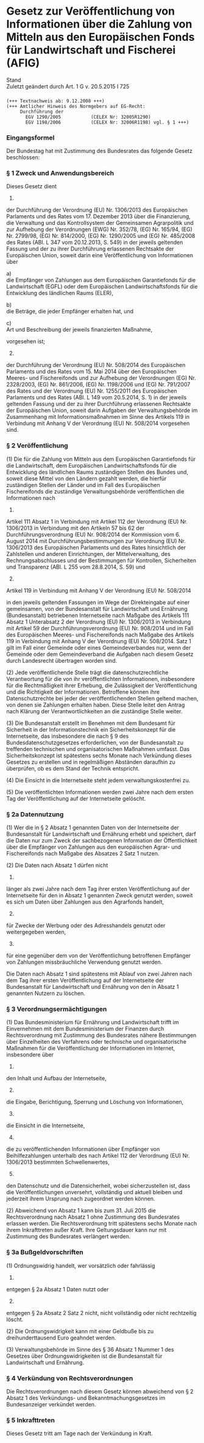 Gesetz zur Veröffentlichung von Informationen über die Zahlung von Mitteln aus den Europäischen Fonds für Landwirtschaft und Fischerei (AFIG)
=============================================================================================================================================

Stand  
Zuletzt geändert durch Art. 1 G v. 20.5.2015 I 725

### 

```
(+++ Textnachweis ab: 9.12.2008 +++)
(+++ Amtlicher Hinweis des Normgebers auf EG-Recht:
     Durchführung der
       EGV 1290/2005           (CELEX Nr: 32005R1290)
       EGV 1198/2006           (CELEX Nr: 32006R1198) vgl. § 1 +++)
```

### Eingangsformel

Der Bundestag hat mit Zustimmung des Bundesrates das folgende Gesetz beschlossen:

### § 1 Zweck und Anwendungsbereich

Dieses Gesetz dient

1.  
der Durchführung der Verordnung (EU) Nr. 1306/2013 des Europäischen Parlaments und des Rates vom 17. Dezember 2013 über die Finanzierung, die Verwaltung und das Kontrollsystem der Gemeinsamen Agrarpolitik und zur Aufhebung der Verordnungen (EWG) Nr. 352/78, (EG) Nr. 165/94, (EG) Nr. 2799/98, (EG) Nr. 814/2000, (EG) Nr. 1290/2005 und (EG) Nr. 485/2008 des Rates (ABl. L 347 vom 20.12.2013, S. 549) in der jeweils geltenden Fassung und der zu ihrer Durchführung erlassenen Rechtsakte der Europäischen Union, soweit darin eine Veröffentlichung von Informationen über

a)  
die Empfänger von Zahlungen aus dem Europäischen Garantiefonds für die Landwirtschaft (EGFL) oder dem Europäischen Landwirtschaftsfonds für die Entwicklung des ländlichen Raums (ELER),

b)  
die Beträge, die jeder Empfänger erhalten hat, und

c)  
Art und Beschreibung der jeweils finanzierten Maßnahme,

vorgesehen ist;

2.  
der Durchführung der Verordnung (EU) Nr. 508/2014 des Europäischen Parlaments und des Rates vom 15. Mai 2014 über den Europäischen Meeres- und Fischereifonds und zur Aufhebung der Verordnungen (EG) Nr. 2328/2003, (EG) Nr. 861/2006, (EG) Nr. 1198/2006 und (EG) Nr. 791/2007 des Rates und der Verordnung (EU) Nr. 1255/2011 des Europäischen Parlaments und des Rates (ABl. L 149 vom 20.5.2014, S. 1) in der jeweils geltenden Fassung und der zu ihrer Durchführung erlassenen Rechtsakte der Europäischen Union, soweit darin Aufgaben der Verwaltungsbehörde im Zusammenhang mit Informationsmaßnahmen im Sinne des Artikels 119 in Verbindung mit Anhang V der Verordnung (EU) Nr. 508/2014 vorgesehen sind.

### § 2 Veröffentlichung

(1) Die für die Zahlung von Mitteln aus dem Europäischen Garantiefonds für die Landwirtschaft, dem Europäischen Landwirtschaftsfonds für die Entwicklung des ländlichen Raums zuständigen Stellen des Bundes und, soweit diese Mittel von den Ländern gezahlt werden, die hierfür zuständigen Stellen der Länder und im Fall des Europäischen Fischereifonds die zuständige Verwaltungsbehörde veröffentlichen die Informationen nach

1.  
Artikel 111 Absatz 1 in Verbindung mit Artikel 112 der Verordnung (EU) Nr. 1306/2013 in Verbindung mit den Artikeln 57 bis 62 der Durchführungsverordnung (EU) Nr. 908/2014 der Kommission vom 6. August 2014 mit Durchführungsbestimmungen zur Verordnung (EU) Nr. 1306/2013 des Europäischen Parlaments und des Rates hinsichtlich der Zahlstellen und anderen Einrichtungen, der Mittelverwaltung, des Rechnungsabschlusses und der Bestimmungen für Kontrollen, Sicherheiten und Transparenz (ABl. L 255 vom 28.8.2014, S. 59) und

2.  
Artikel 119 in Verbindung mit Anhang V der Verordnung (EU) Nr. 508/2014

in den jeweils geltenden Fassungen im Wege der Direkteingabe auf einer gemeinsamen, von der Bundesanstalt für Landwirtschaft und Ernährung (Bundesanstalt) betriebenen Internetseite nach Maßgabe des Artikels 111 Absatz 1 Unterabsatz 2 der Verordnung (EU) Nr. 1306/2013 in Verbindung mit Artikel 59 der Durchführungsverordnung (EU) Nr. 908/2014 und im Fall des Europäischen Meeres- und Fischereifonds nach Maßgabe des Artikels 119 in Verbindung mit Anhang V der Verordnung (EU) Nr. 508/2014. Satz 1 gilt im Fall einer Gemeinde oder eines Gemeindeverbandes nur, wenn der Gemeinde oder dem Gemeindeverband die Aufgaben nach diesem Gesetz durch Landesrecht übertragen worden sind.

(2) Jede veröffentlichende Stelle trägt die datenschutzrechtliche Verantwortung für die von ihr veröffentlichten Informationen, insbesondere für die Rechtmäßigkeit ihrer Erhebung, die Zulässigkeit der Veröffentlichung und die Richtigkeit der Informationen. Betroffene können ihre Datenschutzrechte bei jeder der veröffentlichenden Stellen geltend machen, von denen sie Zahlungen erhalten haben. Diese Stelle leitet den Antrag nach Klärung der Verantwortlichkeiten an die zuständige Stelle weiter.

(3) Die Bundesanstalt erstellt im Benehmen mit dem Bundesamt für Sicherheit in der Informationstechnik ein Sicherheitskonzept für die Internetseite, das insbesondere die nach § 9 des Bundesdatenschutzgesetzes erforderlichen, von der Bundesanstalt zu treffenden technischen und organisatorischen Maßnahmen umfasst. Das Sicherheitskonzept ist spätestens sechs Monate nach Verkündung dieses Gesetzes zu erstellen und in regelmäßigen Abständen daraufhin zu überprüfen, ob es dem Stand der Technik entspricht.

(4) Die Einsicht in die Internetseite steht jedem verwaltungskostenfrei zu.

(5) Die veröffentlichten Informationen werden zwei Jahre nach dem ersten Tag der Veröffentlichung auf der Internetseite gelöscht.

### § 2a Datennutzung

(1) Wer die in § 2 Absatz 1 genannten Daten von der Internetseite der Bundesanstalt für Landwirtschaft und Ernährung erhebt und speichert, darf die Daten nur zum Zweck der sachbezogenen Information der Öffentlichkeit über die Empfänger von Zahlungen aus den europäischen Agrar- und Fischereifonds nach Maßgabe des Absatzes 2 Satz 1 nutzen.

(2) Die Daten nach Absatz 1 dürfen nicht

1.  
länger als zwei Jahre nach dem Tag ihrer ersten Veröffentlichung auf der Internetseite für den in Absatz 1 genannten Zweck genutzt werden, soweit es sich um Daten über Zahlungen aus den Agrarfonds handelt,

2.  
für Zwecke der Werbung oder des Adresshandels genutzt oder weitergegeben werden,

3.  
für eine gegenüber dem von der Veröffentlichung betroffenen Empfänger von Zahlungen missbräuchliche Verwendung genutzt werden.

Die Daten nach Absatz 1 sind spätestens mit Ablauf von zwei Jahren nach dem Tag ihrer ersten Veröffentlichung auf der Internetseite der Bundesanstalt für Landwirtschaft und Ernährung von den in Absatz 1 genannten Nutzern zu löschen.

### § 3 Verordnungsermächtigungen

(1) Das Bundesministerium für Ernährung und Landwirtschaft trifft im Einvernehmen mit dem Bundesministerium der Finanzen durch Rechtsverordnung mit Zustimmung des Bundesrates nähere Bestimmungen über Einzelheiten des Verfahrens oder technische und organisatorische Maßnahmen für die Veröffentlichung der Informationen im Internet, insbesondere über

1.  
den Inhalt und Aufbau der Internetseite,

2.  
die Eingabe, Berichtigung, Sperrung und Löschung von Informationen,

3.  
die Einsicht in die Internetseite,

4.  
die zu veröffentlichenden Informationen über Empfänger von Beihilfezahlungen unterhalb des nach Artikel 112 der Verordnung (EU) Nr. 1306/2013 bestimmten Schwellenwertes,

5.  
den Datenschutz und die Datensicherheit, wobei sicherzustellen ist, dass die Veröffentlichungen unversehrt, vollständig und aktuell bleiben und jederzeit ihrem Ursprung nach zugeordnet werden können.

(2) Abweichend von Absatz 1 kann bis zum 31. Juli 2015 die Rechtsverordnung nach Absatz 1 ohne Zustimmung des Bundesrates erlassen werden. Die Rechtsverordnung tritt spätestens sechs Monate nach ihrem Inkrafttreten außer Kraft. Ihre Geltungsdauer kann nur mit Zustimmung des Bundesrates verlängert werden.

### § 3a Bußgeldvorschriften

(1) Ordnungswidrig handelt, wer vorsätzlich oder fahrlässig

1.  
entgegen § 2a Absatz 1 Daten nutzt oder

2.  
entgegen § 2a Absatz 2 Satz 2 nicht, nicht vollständig oder nicht rechtzeitig löscht.

(2) Die Ordnungswidrigkeit kann mit einer Geldbuße bis zu dreihunderttausend Euro geahndet werden.

(3) Verwaltungsbehörde im Sinne des § 36 Absatz 1 Nummer 1 des Gesetzes über Ordnungswidrigkeiten ist die Bundesanstalt für Landwirtschaft und Ernährung.

### § 4 Verkündung von Rechtsverordnungen

Die Rechtsverordnungen nach diesem Gesetz können abweichend von § 2 Absatz 1 des Verkündungs- und Bekanntmachungsgesetzes im Bundesanzeiger verkündet werden.

### § 5 Inkrafttreten

Dieses Gesetz tritt am Tage nach der Verkündung in Kraft.
